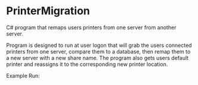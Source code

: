 # PrinterMigration
C# program that remaps users printers from one server from another server.

Program is designed to run at user logon that will grab the users connected printers from one server, compare them to a database, then remap them to a new server with a new share name. The program also gets users default printer and reassigns it to the corresponding new printer location. 

Example Run: 


